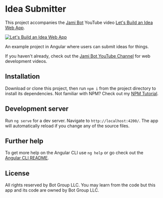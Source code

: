 # Idea Submitter

This project accompanies the [Jami Bot](https://jamibot.com) YouTube video [Let's Build an Idea Web App](https://youtu.be/20kFiZF-x7U).

[![Let's Build an Idea Web App](https://img.youtube.com/vi/20kFiZF-x7U/maxresdefault.jpg)](https://youtu.be/20kFiZF-x7U)

An example project in Angular where users can submit ideas for things.

If you haven't already, check out the [Jami Bot YouTube Channel](https://youtube.com/c/JamiBot) for web development videos.

## Installation

Download or clone this project, then run `npm i` from the project directory to install its dependencies. Not familiar with NPM? Check out my [NPM Tutorial](https://www.youtube.com/watch?v=mzs-N5hXGuQ).

## Development server

Run `ng serve` for a dev server. Navigate to `http://localhost:4200/`. The app will automatically reload if you change any of the source files.

## Further help

To get more help on the Angular CLI use `ng help` or go check out the [Angular CLI README](https://github.com/angular/angular-cli/blob/master/README.md).

## License

All rights reserved by Bot Group LLC. You may learn from the code but this app and its code are owned by Bot Group LLC.
